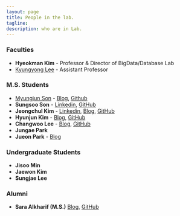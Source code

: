 ```yaml
---
layout: page
title: People in the lab.
tagline:  
description: who are in Lab.
---
```

### Faculties

* **Hyeokman Kim** - Professor & Director of BigData/Database Lab
* [Kyungyong Lee](http://leeky.me) - Assistant Professor 

### M.S. Students
* [Myungjun Son](https://goo.gl/HVvKGB) - [Blog](http://mjson.tistory.com/), [Github](https://github.com/mjaysonnn)
* **Sungsoo Son** - [Linkedin](https://www.linkedin.com/in/sungsoo-son-ba8ba9122/), [GitHub](https://github.com/sungsu7437)
* **Jeongchul Kim** - [Linkedin](https://www.linkedin.com/in/kimjungchul/), [Blog](http://jeongchul.tistory.com/), [GitHub](https://github.com/KimJungChul)
* **Hyunjun Kim** - [Blog](https://m.blog.naver.com/PostList.nhn?blogId=4u_olion), [GitHub](https://github.com/oryondark/-)
* **Changwoo Lee** - [Blog](http://eyeballs.tistory.com), [GitHub](https://github.com/eyeballss)
* **Jungae Park**
* **Jueon Park** - [Blog](https://orslow.github.io)

### Undergraduate Students

* **Jisoo Min**
* **Jaewon Kim**
* **Sungjae Lee**

### Alumni
* **Sara Alkharif (M.S.)** [Blog](https://saraml.com/), [GitHub](https://github.com/sarah-Abdulaziz)
